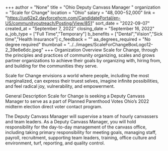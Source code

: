 +++
author = "None"
title = "Ohio Deputy Canvass Manager "
organization = "Scale for Change"
location = "Ohio"
salary = "$48,000-$52,000"
link = "https://us62e2.dayforcehcm.com/CandidatePortal/en-US/communityoutreach/Posting/View/851"
sort_date = "2022-09-07"
created_at = "September 7, 2022"
closing_date = "September 16, 2022"
a_job_type = ["Full Time","Temporary"]
b_benefits = ["Dental","Vision","Sick time","Health Insurance"]
c_feedback = ""
aa_degrees_required = "No degree required"
thumbnail = "../../images/ScaleForChangeBoxLogo12-2_39e6e6dc.jpeg"
+++
Organization Overview
Scale for Change, through the principles and practices of community organizing, scales and grows partner organizations to achieve their goals by organizing with, hiring from, and building for the communities they serve.

 Scale for Change envisions a world where people, including the most marginalized, can express their truest selves, imagine infinite possibilities, and feel radical joy, vulnerability, and empowerment.

General Description
Scale for Change is seeking a Deputy Canvass Manager to serve as a part of Planned Parenthood Votes Ohio’s 2022 midterm election direct voter contact program.

The Deputy Canvass Manager will supervise a team of hourly canvassers and team leaders. As a Deputy Canvass Manager, you will hold responsibility for the day-to-day management of the canvass office, including taking primary responsibility for meeting goals, managing staff, payroll, recruitment, supporting team leaders, training, office culture and environment, turf, reporting, and quality control.